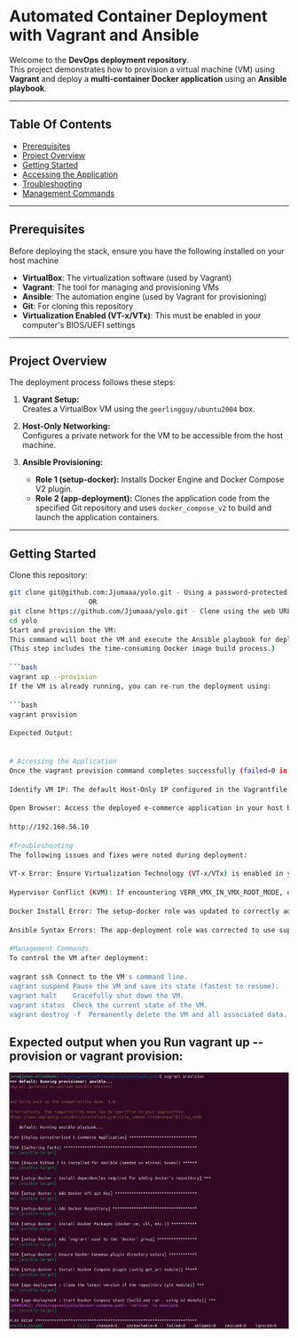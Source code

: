 # Automated Container Deployment with Vagrant and Ansible

Welcome to the **DevOps deployment repository**.  
This project demonstrates how to provision a virtual machine (VM) using **Vagrant** and deploy a **multi-container Docker application** using an **Ansible playbook**.

---

## Table Of Contents

- [Prerequisites](#prerequisites)
- [Project Overview](#project-overview)
- [Getting Started](#getting-started)
- [Accessing the Application](#accessing-the-application)
- [Troubleshooting](#troubleshooting)
- [Management Commands](#management-commands)

---

## Prerequisites

Before deploying the stack, ensure you have the following installed on your host machine

- **VirtualBox**: The virtualization software (used by Vagrant)  
- **Vagrant**: The tool for managing and provisioning VMs  
- **Ansible**: The automation engine (used by Vagrant for provisioning)  
- **Git**: For cloning this repository  
- **Virtualization Enabled (VT-x/VTx)**: This must be enabled in your computer's BIOS/UEFI settings  

---

## Project Overview

The deployment process follows these steps:

1. **Vagrant Setup:**  
   Creates a VirtualBox VM using the `geerlingguy/ubuntu2004` box.

2. **Host-Only Networking:**  
   Configures a private network for the VM to be accessible from the host machine.

3. **Ansible Provisioning:**  
   - **Role 1 (setup-docker):** Installs Docker Engine and Docker Compose V2 plugin.  
   - **Role 2 (app-deployment):** Clones the application code from the specified Git repository and uses `docker_compose_v2` to build and launch the application containers.

---

## Getting Started

Clone this repository:

```bash
git clone git@github.com:Jjumaaa/yolo.git - Using a password-protected SSH key.
                    OR
git clone https://github.com/Jjumaaa/yolo.git - Clone using the web URL.
cd yolo
Start and provision the VM:
This command will boot the VM and execute the Ansible playbook for deployment.
(This step includes the time-consuming Docker image build process.)

```bash
vagrant up --provision
If the VM is already running, you can re-run the deployment using:

```bash
vagrant provision

Expected Output:


# Accessing the Application
Once the vagrant provision command completes successfully (failed=0 in the PLAY RECAP), your application is running.

Identify VM IP: The default Host-Only IP configured in the Vagrantfile is usually 192.168.56.10.

Open Browser: Access the deployed e-commerce application in your host browser:

http://192.168.56.10

#Troubleshooting
The following issues and fixes were noted during deployment:

VT-x Error: Ensure Virtualization Technology (VT-x/VTx) is enabled in your BIOS.

Hypervisor Conflict (KVM): If encountering VERR_VMX_IN_VMX_ROOT_MODE, ensure KVM or other hypervisors are disabled/unloaded before running Vagrant.

Docker Install Error: The setup-docker role was updated to correctly add the official Docker repository keys and sources.

Ansible Syntax Errors: The app-deployment role was corrected to use supported docker_compose_v2 parameters (project_src, build: always).

#Management Commands
To control the VM after deployment:

vagrant ssh	Connect to the VM's command line.
vagrant suspend	Pause the VM and save its state (fastest to resume).
vagrant halt	Gracefully shut down the VM.
vagrant status	Check the current state of the VM.
vagrant destroy -f	Permanently delete the VM and all associated data.

```

## Expected output when you Run vagrant up --provision or vagrant provision:
![alt text](ImagesFolder/SuccessfulrunofVagrantProvision.png)